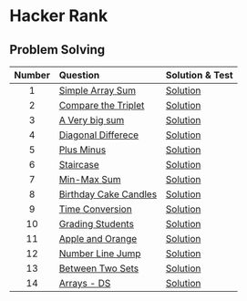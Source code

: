 # Hacker Rank

## Problem Solving

| Number | Question | Solution & Test | 
|:---:|:---|:---|
| 1 | [Simple Array Sum](https://www.hackerrank.com/challenges/simple-array-sum/problem) | [Solution](/hackerRank/001-simple-array-sum.test.js) |
| 2 | [Compare the Triplet](https://www.hackerrank.com/challenges/compare-the-triplets/problem) | [Solution](/hackerRank/002-compare-the-triplets.test.js) |
| 3 | [A Very big sum](https://www.hackerrank.com/challenges/a-very-big-sum/problem) | [Solution](/hackerRank/003-a-very-big-sum.test.js) |
| 4 | [Diagonal Differece](https://www.hackerrank.com/challenges/diagonal-difference/problem) | [Solution](/hackerRank/004-digonal-difference.test.js) |
| 5 | [Plus Minus](https://www.hackerrank.com/challenges/plus-minus/problem) | [Solution](/hackerRank/005-plus-minus.test.js) |
| 6 | [Staircase](https://www.hackerrank.com/challenges/staircase/problem) | [Solution](/hackerRank/006-staircase.test.js) |
| 7 | [Min-Max Sum](https://www.hackerrank.com/challenges/mini-max-sum/problem) | [Solution](/hackerRank/007-mini-max-sum.test.js) |
| 8 | [Birthday Cake Candles](https://www.hackerrank.com/challenges/birthday-cake-candles/problem) | [Solution](/hackerRank/008-birthday-cake-candles.test.js) |
| 9 | [Time Conversion](https://www.hackerrank.com/challenges/time-conversion/problem) | [Solution](/hackerRank/009-time-conversion.test.js) |
| 10 | [Grading Students](https://www.hackerrank.com/challenges/grading/problem) | [Solution](/hackerRank/010-grading-stduents.test.js) |
| 11 | [Apple and Orange](https://www.hackerrank.com/challenges/apple-and-orange/problem) | [Solution](/hackerRank/011-apple-and-orange.test.js) |
| 12 | [Number Line Jump](https://www.hackerrank.com/challenges/kangaroo/problem?) | [Solution](/hackerRank/012-number-line-jump.test.js) |
| 13 | [Between Two Sets](https://www.hackerrank.com/challenges/between-two-sets/problem) | [Solution](/hackerRank/013-between-two-sets.test.js) |
| 14 | [Arrays - DS](https://www.hackerrank.com/challenges/arrays-ds/problem) | [Solution](/hackerRank/014-arrays-ds.test.js) |



